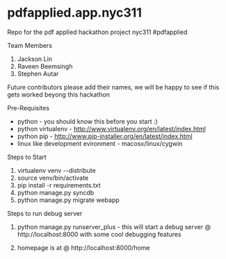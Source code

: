 pdfapplied.app.nyc311
=====================

Repo for the pdf applied hackathon project nyc311 #pdfapplied

Team Members
1. Jackson Lin
2. Raveen Beemsingh
3. Stephen Autar

Future contributors please add their names, we will be happy to see if this gets worked beyong this hackathon

Pre-Requisites
- python - you should know this before you start :)
- python virtualenv - http://www.virtualenv.org/en/latest/index.html
- python pip - http://www.pip-installer.org/en/latest/index.html
- linux like development evironment - macosx/linux/cygwin

Steps to Start
1. virtualenv venv --distribute
2. source venv/bin/activate
3. pip install -r requirements.txt
4. python manage.py syncdb
5. python manage.py migrate webapp

Steps to run debug server
1. python manage.py runserver_plus - this will start a debug server @ http://localhost:8000 with some cool debugging features

2. homepage is at @ http://localhost:8000/home
